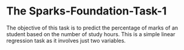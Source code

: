 # The Sparks-Foundation-Task-1

The objective of this task is to predict the percentage of marks of an student based on the number of study hours.
This is a simple linear regression task as it involves just two variables.


